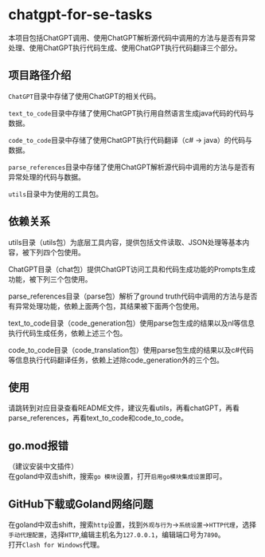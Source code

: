 # chatgpt-for-se-tasks

本项目包括ChatGPT调用、使用ChatGPT解析源代码中调用的方法与是否有异常处理、使用ChatGPT执行代码生成、使用ChatGPT执行代码翻译三个部分。

## 项目路径介绍

`ChatGPT`目录中存储了使用ChatGPT的相关代码。

`text_to_code`目录中存储了使用ChatGPT执行用自然语言生成java代码的代码与数据。

`code_to_code`目录中存储了使用ChatGPT执行代码翻译（c# -> java）的代码与数据。

`parse_references`目录中存储了使用ChatGPT解析源代码中调用的方法与是否有异常处理的代码与数据。

`utils`目录中为使用的工具包。

## 依赖关系

utils目录（utils包）为底层工具内容，提供包括文件读取、JSON处理等基本内容，被下列四个包使用。

ChatGPT目录（chat包）提供ChatGPT访问工具和代码生成功能的Prompts生成功能，被下列三个包使用。

parse_references目录（parse包）解析了ground truth代码中调用的方法与是否有异常处理功能，依赖上面两个包，其结果被下面两个包使用。

text_to_code目录（code_generation包）使用parse包生成的结果以及nl等信息执行代码生成任务，依赖上述三个包。

code_to_code目录（code_translation包）使用parse包生成的结果以及c#代码等信息执行代码翻译任务，依赖上述除code_generation外的三个包。

## 使用

请跳转到对应目录查看README文件，建议先看utils，再看chatGPT，再看parse_references，再看text_to_code和code_to_code。

## go.mod报错

（建议安装中文插件）  
在goland中双击shift，搜索`go 模块`设置，打开`启用go模块集成设置`即可。

## GitHub下载或Goland网络问题

在goland中双击shift，搜索`http`设置，找到`外观与行为`->`系统设置`->`HTTP代理`，选择`手动代理配置`，选择`HTTP`,编辑主机名为`127.0.0.1`，编辑端口号为`7890`。  
打开`Clash for Windows`代理。
